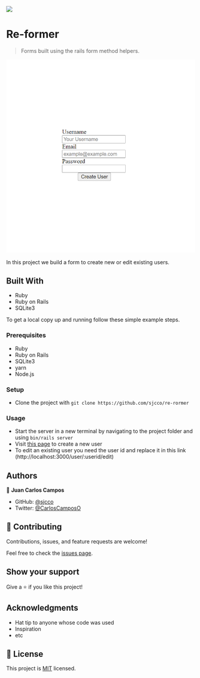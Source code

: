 ![](https://img.shields.io/badge/Microverse-blueviolet)

# Re-former

> Forms built using the rails form method helpers.

![screenshot](./app/assets/images/app_screenshot.png)

In this project we build a form to create new or edit existing users.

## Built With

- Ruby
- Ruby on Rails
- SQLite3

To get a local copy up and running follow these simple example steps.

### Prerequisites

- Ruby
- Ruby on Rails
- SQLite3
- yarn
- Node.js

### Setup

- Clone the project with `git clone https://github.com/sjcco/re-rormer`

### Usage

- Start the server in a new terminal by navigating to the project folder and using `bin/rails server`
- Visit [this page](http://localhost:3000/) to create a new user
- To edit an existing user you need the user id and replace it in this link (http://localhost:3000/user/:userid/edit)

## Authors

👤 **Juan Carlos Campos**

- GitHub: [@sjcco](https://github.com/sjcco)
- Twitter: [@CarlosCamposO](https://twitter.com/CarlosCamposO)

## 🤝 Contributing

Contributions, issues, and feature requests are welcome!

Feel free to check the [issues page](https://github.com/sjcco/re-rormer/issues/).

## Show your support

Give a ⭐️ if you like this project!

## Acknowledgments

- Hat tip to anyone whose code was used
- Inspiration
- etc

## 📝 License

This project is [MIT](lic.url) licensed.
